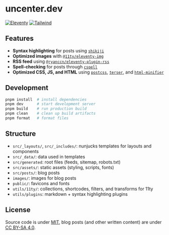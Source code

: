 # uncenter.dev

[![Eleventy](https://img.shields.io/badge/Eleventy-2.0.1-333333.svg?style=flat-square)](https://11ty.dev)
[![Tailwind](https://img.shields.io/badge/Tailwind_CSS-38B2AC?style=flat-square&logo=tailwind-css&logoColor=white)](https://tailwindcss.com)

## Features

- **Syntax highlighting** for posts using [`shikiji`](https://github.com/antfu/shikiji)
- **Optimized images** with [`@11ty/eleventy-img`](https://github.com/11ty/eleventy-img)
- **RSS feed** using [`@ryanccn/eleventy-plugin-rss`](https://github.com/ryanccn/eleventy-plugin-rss)
- **Spell-checking** for posts through [`cspell`](http://cspell.org/)
- **Optimized CSS, JS, and HTML** using [`postcss`](https://postcss.org/), [`terser`](https://github.com/terser/terser), and [`html-minifier`](https://github.com/kangax/html-minifier)

## Development

```sh
pnpm install  # install dependencies
pnpm dev      # start development server
pnpm build    # run production build
pnpm clean    # clean up build artifacts
pnpm format   # format files
```

## Structure

- `src/_layouts/`, `src/_includes/`: nunjucks templates for layouts and components
- `src/_data/`: data used in templates
- `src/generated`: root files (feeds, sitemap, robots.txt)
- `src/assets/`: static assets (styling, scripts, fonts)
- `src/posts/`: blog posts
- `images/`: images for blog posts
- `public/`: favicons and fonts
- `utils/11ty/`: collections, shortcodes, filters, and transforms for 11ty
- `utils/plugins`: markdown + syntax highlighting plugins

## License

Source code is under [MIT](LICENSE), blog posts (and other written content) are under [CC BY-SA 4.0](LICENSE-content).
